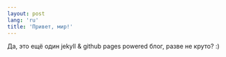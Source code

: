 ```yaml
---
layout: post
lang: 'ru'
title: 'Привет, мир!'
---
```

Да, это ещё один jekyll & github pages powered блог, разве не круто? :)